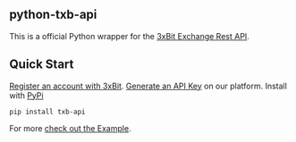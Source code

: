 ## python-txb-api
This is a official Python wrapper for the [3xBit Exchange Rest API](https://github.com/3xbit/docs).


## Quick Start

[Register an account with 3xBit](https://app.3xbit.com.br/signup).
[Generate an API Key](https://app.3xbit.com.br/profile/) on our platform.
Install with [PyPi](https://pypi.org/project/txb-api/)
```
pip install txb-api
```


For more [check out the Example](https://github.com/3xbit/python-txb-api/blob/master/example.py).
